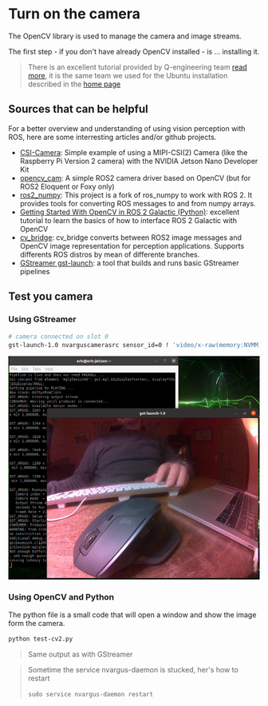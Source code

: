 # Turn on the camera

The OpenCV library is used to manage the camera and image streams.

The first step - if you don't have already OpenCV installed - is ... installing it.

> There is an excellent tutorial provided by Q-engineering team [read more](https://qengineering.eu/install-opencv-4.5-on-jetson-nano.html), it is the same team we used for the Ubuntu installation described in the [home page](README.MD#installing-ubuntu-2004)

## Sources that can be helpful

For a better overview and understanding of using vision perception with ROS, here are some interresting articles and/or github projects.

* [CSI-Camera](https://github.com/JetsonHacksNano/CSI-Camera): Simple example of using a MIPI-CSI(2) Camera (like the Raspberry Pi Version 2 camera) with the NVIDIA Jetson Nano Developer Kit
* [opencv_cam](https://github.com/clydemcqueen/opencv_cam): A simple ROS2 camera driver based on OpenCV (but for ROS2 Eloquent or Foxy only)
* [ros2_numpy](https://github.com/Box-Robotics/ros2_numpy/): This project is a fork of ros_numpy to work with ROS 2. It provides tools for converting ROS messages to and from numpy arrays.
* [Getting Started With OpenCV in ROS 2 Galactic (Python)](https://automaticaddison.com/getting-started-with-opencv-in-ros-2-galactic-python/): excellent tutorial to learn the basics of how to interface ROS 2 Galactic with OpenCV
* [cv_bridge](https://github.com/ros-perception/vision_opencv/tree/ros2/cv_bridge): cv_bridge converts between ROS2 image messages and OpenCV image representation for perception applications. Supports differents ROS distros by mean of differente branches.
* [GStreamer gst-launch](https://gstreamer.freedesktop.org/documentation/tools/gst-launch.html?gi-language=c): a tool that builds and runs basic GStreamer pipelines

## Test you camera

### Using GStreamer

``` bash
# camera connected on slot 0
gst-launch-1.0 nvarguscamerasrc sensor_id=0 ! 'video/x-raw(memory:NVMM),width=3264, height=2464, framerate=21/1, format=NV12' ! nvvidconv flip-method=0 ! 'video/x-raw, width=816, height=616' ! nvvidconv ! nvegltransform ! nveglglessink -e
```
![Man at work](cam_test.png)

### Using OpenCV and Python

The python file [](../jetbot/jetbot/test-cv2.py) is a small code that will open a window and show the image form the camera.

``` bash
python test-cv2.py
```

> Same output as with GStreamer

> Sometime the service nvargus-daemon is stucked, her's how to restart
>
> ``` sudo service nvargus-daemon restart ```



